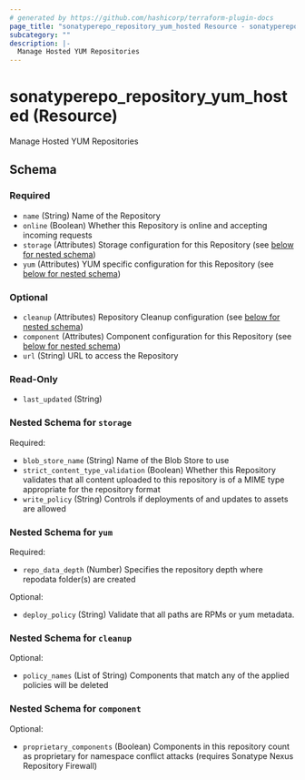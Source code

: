 ```yaml
---
# generated by https://github.com/hashicorp/terraform-plugin-docs
page_title: "sonatyperepo_repository_yum_hosted Resource - sonatyperepo"
subcategory: ""
description: |-
  Manage Hosted YUM Repositories
---
```


# sonatyperepo_repository_yum_hosted (Resource)

Manage Hosted YUM Repositories



<!-- schema generated by tfplugindocs -->
## Schema

### Required

- `name` (String) Name of the Repository
- `online` (Boolean) Whether this Repository is online and accepting incoming requests
- `storage` (Attributes) Storage configuration for this Repository (see [below for nested schema](#nestedatt--storage))
- `yum` (Attributes) YUM specific configuration for this Repository (see [below for nested schema](#nestedatt--yum))

### Optional

- `cleanup` (Attributes) Repository Cleanup configuration (see [below for nested schema](#nestedatt--cleanup))
- `component` (Attributes) Component configuration for this Repository (see [below for nested schema](#nestedatt--component))
- `url` (String) URL to access the Repository

### Read-Only

- `last_updated` (String)

<a id="nestedatt--storage"></a>
### Nested Schema for `storage`

Required:

- `blob_store_name` (String) Name of the Blob Store to use
- `strict_content_type_validation` (Boolean) Whether this Repository validates that all content uploaded to this repository is of a MIME type appropriate for the repository format
- `write_policy` (String) Controls if deployments of and updates to assets are allowed


<a id="nestedatt--yum"></a>
### Nested Schema for `yum`

Required:

- `repo_data_depth` (Number) Specifies the repository depth where repodata folder(s) are created

Optional:

- `deploy_policy` (String) Validate that all paths are RPMs or yum metadata.


<a id="nestedatt--cleanup"></a>
### Nested Schema for `cleanup`

Optional:

- `policy_names` (List of String) Components that match any of the applied policies will be deleted


<a id="nestedatt--component"></a>
### Nested Schema for `component`

Optional:

- `proprietary_components` (Boolean) Components in this repository count as proprietary for namespace conflict attacks (requires Sonatype Nexus Repository Firewall)
